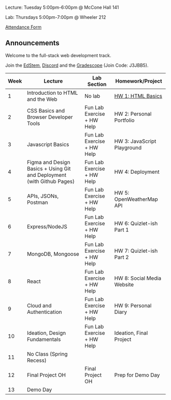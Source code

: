 Lecture: Tuesday 5:00pm-6:00pm @ McCone Hall 141

Lab: Thursdays 5:00pm-7:00pm @ Wheeler 212

[Attendance Form](https://forms.gle/hhrjxXDXsHa9tGKeA)

## Announcements
Welcome to the full-stack web development track. 

Join the [EdStem](https://edstem.org/us/join/k4UPks), [Discord](https://discord.com/invite/RfGp5zDrtC) and the [Gradescope](https://gradescope.com) (Join Code: J3JBB5).

| Week | Lecture                                                                 | Lab Section            | Homework/Project             |
|------|-------------------------------------------------------------------------|------------------------|------------------------------|
| 1    | Introduction to HTML and the Web                                        | No lab                 | [HW 1: HTML Basics](#/hw/web/hw1)            |
| 2    | CSS Basics and Browser Developer Tools                                  | Fun Lab Exercise + HW Help | HW 2: Personal Portfolio     |
| 3    | Javascript Basics                                                       | Fun Lab Exercise + HW Help | HW 3: JavaScript Playground  |
| 4    | Figma and Design Basics + Using Git and Deployment (with Github Pages)  | Fun Lab Exercise + HW Help | HW 4: Deployment             |
| 5    | APIs, JSONs, Postman                                                    | Fun Lab Exercise + HW Help | HW 5: OpenWeatherMap API     |
| 6    | Express/NodeJS                                                          | Fun Lab Exercise + HW Help | HW 6: Quizlet-ish Part 1     |
| 7    | MongoDB, Mongoose                                                       | Fun Lab Exercise + HW Help | HW 7: Quizlet-ish Part 2     |
| 8    | React                                                                   | Fun Lab Exercise + HW Help | HW 8: Social Media Website   |
| 9    | Cloud and Authentication                                                | Fun Lab Exercise + HW Help | HW 9: Personal Diary         |
| 10   | Ideation, Design Fundamentals                                           | Fun Lab Exercise + HW Help | Ideation, Final Project      |
| 11   | No Class (Spring Recess)                                                |                        |                              |
| 12   | Final Project OH                                                        | Final Project OH       | Prep for Demo Day            |
| 13   | Demo Day                                                                |                        |                              |
